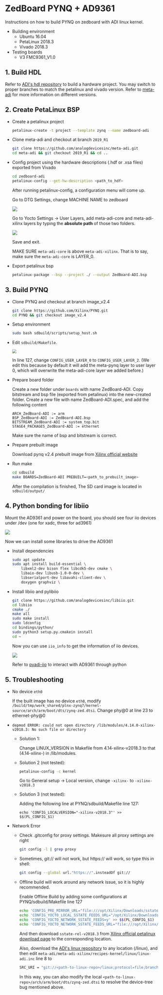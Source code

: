 # ZedBoard PYNQ + AD9361

Instructions on how to build PYNQ on zedboard with ADI linux kernel.

* Building environment
  * Ubuntu 16.04
  * PetaLinux 2018.3
  * Vivado 2018.3
* Testing boards
  * V3 FMC9361_V1.0

## 1. Build HDL

Refer to [ADI's hdl repository](https://github.com/analogdevicesinc/hdl) to build a hardware project. You may switch to proper branches to match the petalinux and vivado version. Refer to [meta-adi](https://github.com/analogdevicesinc/meta-adi/tree/master/meta-adi-xilinx) for more information on different versions.

## 2. Create PetaLinux BSP

* Create a petalinux project

  ```bash
  petalinux-create -t project --template zynq --name zedboard-adi
  ```

* Clone meta-adi and checkout at branch `2019_R1`

  ```bash
  git clone https://github.com/analogdevicesinc/meta-adi.git
  cd meta-adi && git checkout 2019_R1 && cd ..
  ```

* Config project using the hardware descriptions (.hdf or .xsa files) exported from Vivado

  ```bash
  cd zedboard-adi
  petalinux-config --get-hw-description <path_to_hdf>
  ```

  After running petalinux-config, a configuration menu will come up.

  Go to DTG Settings, change MACHINE NAME to zedboard

  <img src="img/dtg_setting.png"  />

  Go to Yocto Settings -> User Layers, add meta-adi-core and meta-adi-xilinx layers by typing the **absolute path** of those two folders.

  <img src="img/layer_setting.png"  />

  Save and exit.
  
  MAKE SURE `meta-adi-core` is above `meta-adi-xilinx`. That is to say, make sure the `meta-adi-core` is LAYER_0.

* Export petalinux bsp

  ```bash
  petalinux-package --bsp --project ./ --output ZedBoard-ADI.bsp
  ```

## 3. Build PYNQ

* Clone PYNQ and checkout at branch image_v2.4

  ```bash
  git clone https://github.com/Xilinx/PYNQ.git
  cd PYNQ && git checkout image_v2.4
  ```
* Setup environment
  ```bash
  sudo bash sdbuild/scripts/setup_host.sh
  
* Edit `sdbuild/Makefile`.

  <img src="img/makefile.png" style="zoom:80%;" />

  In line 127, change `CONFIG_USER_LAYER_0` to `CONFIG_USER_LAYER_2`. (We edit this because by default it will add the meta-pynq layer to user layer 0, which will overwrite the meta-adi-core layer we added before.)

* Prepare board folder

  Create a new folder under `boards` with name ZedBoard-ADI. Copy bitstream and bsp file (exported from petalinux) into the new-created folder. Create a new file with name ZedBoard-ADI.spec, and add the following content

  ```
  ARCH_ZedBoard-ADI := arm
  BSP_ZedBoard-ADI := ZedBoard-ADI.bsp
  BITSTREAM_ZedBoard-ADI := system_top.bit
  STAGE4_PACKAGES_ZedBoard-ADI := ethernet
  ```
  
  Make sure the name of bsp and bitstream is correct.

* Prepare prebuilt image

  Download pynq v2.4 prebuilt image from [Xilinx official website](https://www.xilinx.com/member/forms/download/xef.html?filename=pynq_rootfs_arm_v2.4.zip)

* Run make

  ```bash
  cd sdbuild
  make BOARDS=ZedBoard-ADI PREBUILT=<path_to_prebuilt_image>
  ```

  After the compilation is finished, The SD card image is located in `sdbuild/output/`

## 4. Python bonding for libiio

Mount the AD9361 and power on the board, you should see four iio devices under /dev (one for xadc, three for ad3961)

![](img/dev.png)

Now we can install some libraries to drive the AD9361

* Install dependencies

  ```bash
  sudo apt update
  sudo apt install build-essential \
      libxml2-dev bison flex libcdk5-dev cmake \
      libaio-dev libusb-1.0-0-dev \
      libserialport-dev libavahi-client-dev \
      doxygen graphviz \
  ```

* Install libiio and pylibiio

  ```bash
  git clone https://github.com/analogdevicesinc/libiio.git
  cd libiio
  cmake ./
  make all
  sudo make install
  sudo ldconfig
  cd bindings/python/
  sudo python3 setup.py.cmakein install
  cd ~
  ```

  Now you can use `iio_info` to get the information of iio devices.

  ![](img/iio_info.png)

  Refer to [pyadi-iio](https://analogdevicesinc.github.io/pyadi-iio) to interact with AD9361 through python

## 5. Troubleshooting

* No device `eth0`

  If the built image has no device `eth0`, modify `/build/tmp/work_shared/plnx-zynq7/kernel-source/arch/arm/boot/dts/zynq-zed.dtsi`. Change phy@0 at line 23 to ethernet-phy@0

* `depmod ERROR: could not open directory /lib/modules/4.14.0-xilinx-v2018.3: No such file or directory`

  * Solution 1:

      Change LINUX_VERSION in Makefile from 4.14-xilinx-v2018.3 to that (4.14-xilinx-) in /lib/modules.

  * Solution 2 (not tested):

      ```bash
      petalinux-config -c kernel
      ```

      Go to General setup -> Local version, change `-xilinx-` to `-xilinx-v2018.3` 
      
  * Solution 3 (not tested):
      
      Adding the following line at PYNQ/sdbuild/Makefile line 127:
      ```
      echo 'CONFIG_LOCALVERSION="-xilinx-v2018.3"' >> $$(PL_CONFIG_$1)
      ```

* Network Error

  - Check .gitconfig for proxy settings. Makesure all proxy settings are right

      ```bash
      git config -l | grep proxy
      ```

  - Sometimes, git:// will not work, but https:// will work, so type this in shell:

      ```bash
      git config --global url."https://".insteadOf git://
      ```

  - Offline build will work around any network issue, so it is highly recommended. 
  
    Enable Offline Build by adding some configurations at PYNQ/sdbuild/Makefile line 127
      
      ```bash
      echo 'CONFIG_PRE_MIRROR_URL="file:///opt/Xilinx/Downloads/sstate-rel-v2018.3/downloads"' >> $$(PL_CONFIG_$1)
      echo 'CONFIG_YOCTO_LOCAL_SSTATE_FEEDS_URL="/opt/Xilinx/Downloads/sstate-rel-v2018.3/arm"' >> $$(PL_CONFIG_$1)
      echo 'CONFIG_YOCTO_NETWORK_SSTATE_FEEDS=y' >> $$(PL_CONFIG_$1)
      echo 'CONFIG_YOCTO_NETWORK_SSTATE_FEEDS_URL="file:///opt/Xilinx/Downloads/sstate-rel-v2018.3/arm"' >> $$(PL_CONFIG_$1)
      ```
      
      And then download `sstate-rel-v2018.3` from [Xilinx official petalinux download page](https://www.xilinx.com/support/download/index.html/content/xilinx/en/downloadNav/embedded-design-tools/archive.html) to the corresponding location.
      
      Also, download the [ADI's linux repository](https://github.com/analogdevicesinc/linux) to any location (<path-to-linux-repo>/linux), and then edit `meta-adi/meta-adi-xilinx/recipes-kernel/linux/linux-adi.inc` line 8 to 
      ```bash
      SRC_URI = "git://<path-to-linux-repo>/linux;protocol=file;branch=2019_R1"
      ```
      
      In this way, you can also modify the local `<path-to-linux-repo>/arch/arm/boot/dts/zynq-zed.dtsi` to resolve the device-tree bug mentioned above.
